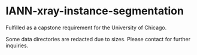 # IANN-xray-instance-segmentation
Fulfilled as a capstone requirement for the University of Chicago.

Some data directories are redacted due to sizes. Please contact for further inquiries.
